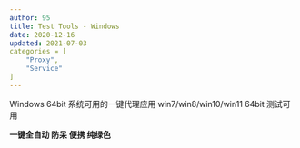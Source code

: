 ```yaml
---
author: 95
title: Test Tools - Windows
date: 2020-12-16
updated: 2021-07-03
categories = [
    "Proxy",
    "Service"
]
---
```


Windows 64bit 系统可用的一键代理应用
win7/win8/win10/win11 64bit 测试可用

**一键全自动 防呆 便携 纯绿色**

